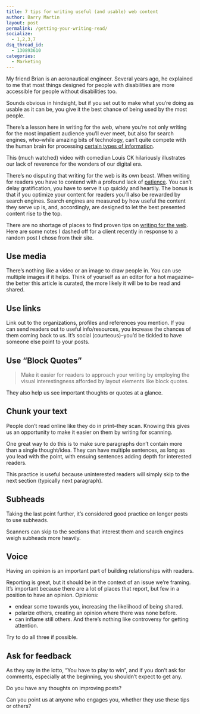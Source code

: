 ```yaml
---
title: 7 tips for writing useful (and usable) web content
author: Barry Martin
layout: post
permalink: /getting-your-writing-read/
socialize:
  - 1,2,3,7
dsq_thread_id:
  - 130893610
categories:
  - Marketing
---
```

My friend Brian is an aeronautical engineer. Several years ago, he explained to me that most things designed for people with disabilities are more accessible for people without disabilities too.

Sounds obvious in hindsight, but if you set out to make what you&#8217;re doing as usable as it can be, you give it the best chance of being used by the most people.

There&#8217;s a lesson here in writing for the web, where you&#8217;re not only writing for the most impatient audience you&#8217;ll ever meet, but also for search engines, who–while amazing bits of technology, can&#8217;t quite compete with the human brain for processing [certain types of information][1].

This (much watched) video with comedian Louis CK hilariously illustrates our lack of reverence for the wonders of our digital era.



There&#8217;s no disputing that writing for the web is its own beast. When writing for readers you have to contend with a profound lack of [patience][2]. You can&#8217;t delay gratification, you have to serve it up quickly and heartily. The bonus is that if you optimize your content for readers you&#8217;ll also be rewarded by search engines. Search engines are measured by how useful the content they serve up is, and, accordingly, are designed to let the best presented content rise to the top.

There are no shortage of places to find proven tips on [writing for the web][3]. Here are some notes I dashed off for a client recently in response to a random post I chose from their site.

## Use media

There&#8217;s nothing like a video or an image to draw people in. You can use multiple images if it helps. Think of yourself as an editor for a hot magazine–the better this article is curated, the more likely it will be to be read and shared.

## Use links

Link out to the organizations, profiles and references you mention. If you can send readers out to useful info/resources, you increase the chances of them coming back to us. It&#8217;s social (courteous)–you&#8217;d be tickled to have someone else point to your posts.

## Use &#8220;Block Quotes&#8221;

> Make it easier for readers to approach your writing by employing the visual interestingness afforded by layout elements like block quotes.

They also help us see important thoughts or quotes at a glance.

## Chunk your text

People don&#8217;t read online like they do in print–they scan. Knowing this gives us an opportunity to make it easier on them by writing for scanning.

One great way to do this is to make sure paragraphs don&#8217;t contain more than a single thought/idea. They can have multiple sentences, as long as you lead with the point, with ensuing sentences adding depth for interested readers.

This practice is useful because uninterested readers will simply skip to the next section (typically next paragraph).

## Subheads

Taking the last point further, it&#8217;s considered good practice on longer posts to use subheads.

Scanners can skip to the sections that interest them and search engines weigh subheads more heavily.

## Voice

Having an opinion is an important part of building relationships with readers.

Reporting is great, but it should be in the context of an issue we&#8217;re framing. It&#8217;s important because there are a lot of places that report, but few in a position to have an opinion. Opinions:

*   endear some towards you, increasing the likelihood of being shared.
*   polarize others, creating an opinion where there was none before.
*   can inflame still others. And there&#8217;s nothing like controversy for getting attention.

Try to do all three if possible.

## Ask for feedback

As they say in the lotto, &#8220;You have to play to win&#8221;, and if you don&#8217;t ask for comments, especially at the beginning, you shouldn&#8217;t expect to get any.

Do you have any thoughts on improving posts?

Can you point us at anyone who engages you, whether they use these tips or others?

 [1]: http://www.nytimes.com/2010/06/20/magazine/20Computer-t.html
 [2]: http://www.useit.com/alertbox/991128.html
 [3]: http://www.useit.com/papers/webwriting/